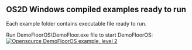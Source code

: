 ## OS2D Windows compiled examples ready to run

Each example folder contains executable file ready to run.

Run DemoFloorOS\DemoFloor.exe file to start DemoFloorOS:
[![Opensource DemoFloorOS example, level 2](http://img.youtube.com/vi/rJRRq-x2uBI/0.jpg)](http://www.youtube.com/watch?v=rJRRq-x2uBI)
